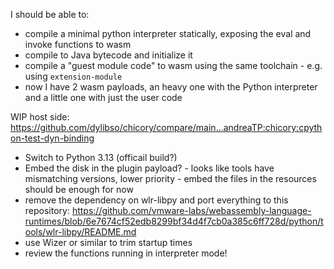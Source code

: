 
I should be able to:

- compile a minimal python interpreter statically, exposing the eval and invoke functions to wasm
- compile to Java bytecode and initialize it
- compile a "guest module code" to wasm using the same toolchain - e.g. using `extension-module`
- now I have 2 wasm payloads, an heavy one with the Python interpreter and a little one with just the user code

WIP host side:
https://github.com/dylibso/chicory/compare/main...andreaTP:chicory:cpython-test-dyn-binding

- Switch to Python 3.13 (officail build?)
- Embed the disk in the plugin payload? - looks like tools have mismatching versions, lower priority - embed the files in the resources should be enough for now
- remove the dependency on wlr-libpy and port everything to this repository: https://github.com/vmware-labs/webassembly-language-runtimes/blob/6e7674cf52edb8299bf34d4f7cb0a385c6ff728d/python/tools/wlr-libpy/README.md
- use Wizer or similar to trim startup times
- review the functions running in interpreter mode!
